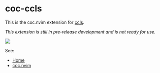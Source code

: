 # coc-ccls

This is the coc.nvim extension for [ccls](https://github.com/MaskRay/ccls).

_This extension is still in pre-release development and is not ready for use._

![](https://ptpb.pw/ScXs.jpg)

See:

* [Home](https://github.com/MaskRay/ccls/wiki/Home)
* [coc.nvim](https://github.com/neoclide/coc.nvim)
